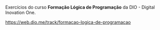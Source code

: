 Exercícios do curso <strong>Formação Lógica de Programação</strong> da DIO - Digital Inovation One.

https://web.dio.me/track/formacao-logica-de-programacao


